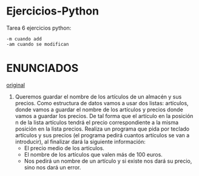 # Ejercicios-Python
Tarea 6 ejercicios python:

	-m cuando add
	-am cuando se modifican
# ENUNCIADOS 
[original](https://fp.josedomingo.org/lmgs/2020-2021/python3/tarea7.html)
1. Queremos guardar el nombre de los artículos de un almacén y sus precios. Como estructura de datos vamos a usar dos listas: artículos, donde vamos a guardar el nombre de los artículos y precios donde vamos a guardar los precios. De tal forma que el artículo en la posición n de la lista artículos tendrá el precio correspondiente a la misma posición en la lista precios. Realiza un programa que pida por teclado artículos y sus precios (el programa pedirá cuantos artículos se van a introducir), al finalizar dará la siguiente información:
	* El precio medio de los artículos.
	* El nombre de los artículos que valen más de 100 euros.
	* Nos pedirá un nombre de un artículo y si existe nos dará su precio, sino nos dará un error.

